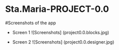 # Sta.Maria-PROJECT-0.0

#Screenshots of the app

- Screen 1 
![Screenshots] (project0.0.blocks.jpg)

- Screen 2
![Screenshots] (project0.0.designer.jpg)
